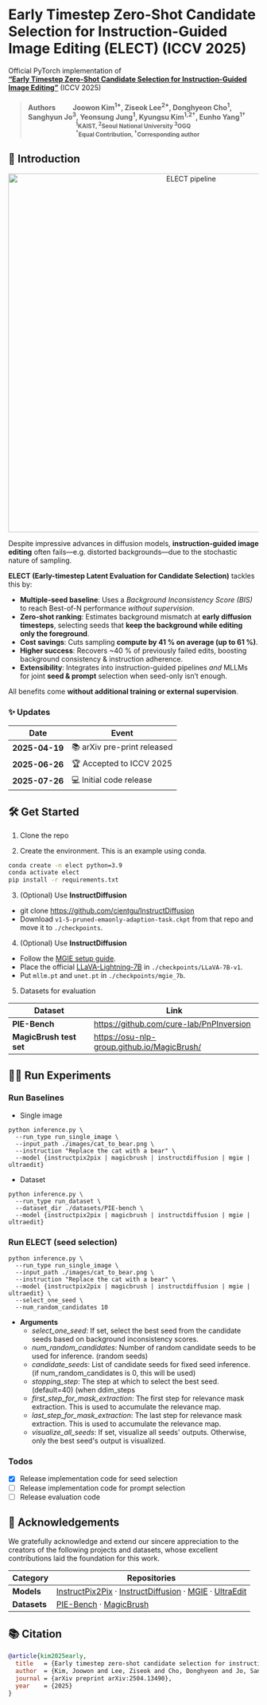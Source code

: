 # **Early Timestep Zero-Shot Candidate Selection for Instruction-Guided Image Editing (ELECT) (ICCV 2025)**

Official PyTorch implementation of  
[**“Early Timestep Zero-Shot Candidate Selection for Instruction-Guided Image Editing”**](https://arxiv.org/abs/2504.13490) (ICCV 2025)

> #### Authors &emsp;&emsp; Joowon Kim<sup>1&#42;</sup>, Ziseok Lee<sup>2&#42;</sup>, Donghyeon Cho<sup>1</sup>, Sanghyun Jo<sup>3</sup>, Yeonsung Jung<sup>1</sup>, Kyungsu Kim<sup>1,2&dagger;</sup>, Eunho Yang<sup>1&dagger;</sup> <br> <sub> &emsp;&emsp;&emsp;&emsp;&emsp;&emsp;&emsp;&emsp; <sup>1</sup>KAIST, <sup>2</sup>Seoul National University <sup>3</sup>OGQ</sub> <br> <sub> &emsp;&emsp;&emsp;&emsp;&emsp;&emsp;&emsp;&emsp; <sup>&#42;</sup>Equal Contribution, <sup>&dagger;</sup>Corresponding author</sub>


## 🚀 Introduction

<p align="center">
  <img src="./figures/ELECT_pipeline.jpg" width="720" alt="ELECT pipeline"/>
</p>

Despite impressive advances in diffusion models, **instruction-guided image editing** often fails—e.g. distorted backgrounds—due to the stochastic nature of sampling.  

**ELECT (Early-timestep Latent Evaluation for Candidate Selection)** tackles this by:

* **Multiple-seed baseline**: Uses a _Background Inconsistency Score (BIS)_ to reach Best-of-N performance _without supervision_.  
* **Zero-shot ranking**: Estimates background mismatch at **early diffusion timesteps**, selecting seeds that **keep the background while editing only the foreground**.  
* **Cost savings**: Cuts sampling **compute by 41 % on average (up to 61 %)**.  
* **Higher success**: Recovers ~40 % of previously failed edits, boosting background consistency & instruction adherence.  
* **Extensibility**: Integrates into instruction-guided pipelines _and_ MLLMs for joint **seed & prompt** selection when seed-only isn’t enough.

All benefits come **without additional training or external supervision**.



### ✨ Updates
| Date | Event |
|---|---|
 **2025-04-19** | 📚 arXiv pre-print released |
 **2025-06-26** | 🏆 Accepted to ICCV 2025 |
 **2025-07-26** | 💻 Initial code release |

## 🛠️ Get Started

1. Clone the repo

2. Create the environment. This is an example using conda.
```bash
conda create -n elect python=3.9
conda activate elect
pip install -r requirements.txt
```

3. (Optional) Use **InstructDiffusion**
- git clone https://github.com/cientgu/InstructDiffusion
- Download `v1-5-pruned-emaonly-adaption-task.ckpt` from that repo and move it to `./checkpoints`.

4. (Optional) Use **InstructDiffusion**
- Follow the [MGIE setup guide](https://github.com/apple/ml-mgie).  
- Place the official [LLaVA-Lightning-7B](https://huggingface.co/liuhaotian/LLaVA-Lightning-7B-delta-v1-1) in `./checkpoints/LLaVA-7B-v1`.  
- Put `mllm.pt` and `unet.pt` in `./checkpoints/mgie_7b`.

5. Datasets for evaluation

| Dataset | Link |
| --- | --- |
| **PIE-Bench** | <https://github.com/cure-lab/PnPInversion> |
| **MagicBrush test set** | <https://osu-nlp-group.github.io/MagicBrush/> |



## 🏃‍♂️ Run Experiments
### Run Baselines
- Single image
```
python inference.py \
  --run_type run_single_image \
  --input_path ./images/cat_to_bear.png \
  --instruction "Replace the cat with a bear" \
  --model {instructpix2pix | magicbrush | instructdiffusion | mgie | ultraedit}
```
- Dataset
```
python inference.py \
  --run_type run_dataset \
  --dataset_dir ./datasets/PIE-bench \
  --model {instructpix2pix | magicbrush | instructdiffusion | mgie | ultraedit}
```

### Run ELECT (seed selection)
```
python inference.py \
  --run_type run_single_image \
  --input_path ./images/cat_to_bear.png \
  --instruction "Replace the cat with a bear" \
  --model {instructpix2pix | magicbrush | instructdiffusion | mgie | ultraedit} \
  --select_one_seed \
  --num_random_candidates 10
```
- **Arguments**
    - _select_one_seed_: If set, select the best seed from the candidate seeds based on background inconsistency scores.
    - _num_random_candidates_: Number of random candidate seeds to be used for inference. (random seeds)
    - _candidate_seeds_: List of candidate seeds for fixed seed inference. (if num_random_candidates is 0, this will be used)
    - _stopping_step_: The step at which to select the best seed. (default=40) (when ddim_steps
    - _first_step_for_mask_extraction_: The first step for relevance mask extraction. This is used to accumulate the relevance map.
    - _last_step_for_mask_extraction_: The last step for relevance mask extraction. This is used to accumulate the relevance map.
    - _visualize_all_seeds_: If set, visualize all seeds' outputs. Otherwise, only the best seed's output is visualized.


### Todos
- [x] Release implementation code for seed selection
- [ ] Release implementation code for prompt selection
- [ ] Release evaluation code

## 🙏 Acknowledgements
We gratefully acknowledge and extend our sincere appreciation to the creators of the following projects and datasets, whose excellent contributions laid the foundation for this work.

| Category | Repositories |
| --- | --- |
| **Models** | [InstructPix2Pix](https://github.com/timothybrooks/instruct-pix2pix) · [InstructDiffusion](https://github.com/cientgu/InstructDiffusion) · [MGIE](https://github.com/apple/ml-mgie) · [UltraEdit](https://github.com/HaozheZhao/UltraEdit) |
| **Datasets** | [PIE-Bench](https://github.com/cure-lab/PnPInversion) · [MagicBrush](https://osu-nlp-group.github.io/MagicBrush/) |


## 📚 Citation
```bibtex
@article{kim2025early,
  title   = {Early timestep zero-shot candidate selection for instruction-guided image editing},
  author  = {Kim, Joowon and Lee, Ziseok and Cho, Donghyeon and Jo, Sanghyun and Jung, Yeonsung and Kim, Kyungsu and Yang, Eunho},
  journal = {arXiv preprint arXiv:2504.13490},
  year    = {2025}
}
```

